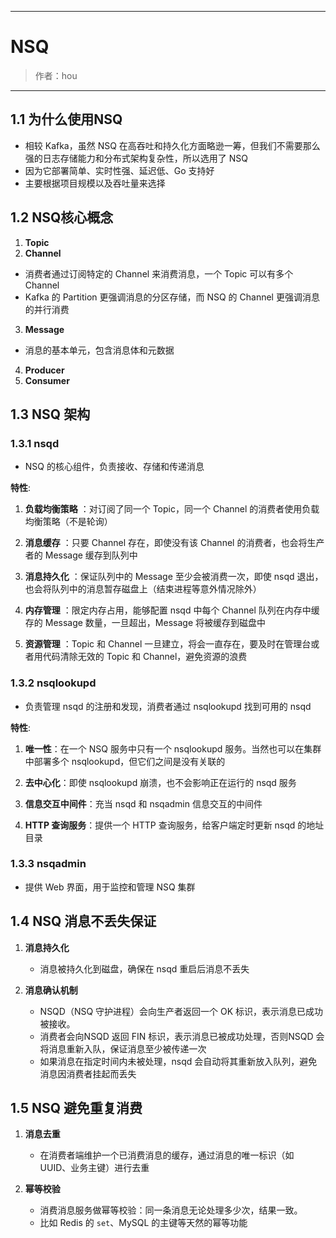 ------

# NSQ

> 作者：hou
------
## 1.1 为什么使用NSQ 
- 相较 Kafka，虽然 NSQ 在高吞吐和持久化方面略逊一筹，但我们不需要那么强的日志存储能力和分布式架构复杂性，所以选用了 NSQ
- 因为它部署简单、实时性强、延迟低、Go 支持好
- 主要根据项目规模以及吞吐量来选择

## 1.2 NSQ核心概念

1. **Topic**  
2. **Channel**  
- 消费者通过订阅特定的 Channel 来消费消息，一个 Topic 可以有多个 Channel  
- Kafka 的 Partition 更强调消息的分区存储，而 NSQ 的 Channel 更强调消息的并行消费

3. **Message**  
- 消息的基本单元，包含消息体和元数据  

4. **Producer**  
5. **Consumer**   

## 1.3 NSQ 架构

### 1.3.1 nsqd
- NSQ 的核心组件，负责接收、存储和传递消息  

**特性**:
1. **负载均衡策略** ：对订阅了同一个 Topic，同一个 Channel 的消费者使用负载均衡策略（不是轮询）  

2. **消息缓存** ：只要 Channel 存在，即使没有该 Channel 的消费者，也会将生产者的 Message 缓存到队列中  

3. **消息持久化** ：保证队列中的 Message 至少会被消费一次，即使 nsqd 退出，也会将队列中的消息暂存磁盘上（结束进程等意外情况除外）  

4. **内存管理** ：限定内存占用，能够配置 nsqd 中每个 Channel 队列在内存中缓存的 Message 数量，一旦超出，Message 将被缓存到磁盘中  

5. **资源管理** ：Topic 和 Channel 一旦建立，将会一直存在，要及时在管理台或者用代码清除无效的 Topic 和 Channel，避免资源的浪费  

### 1.3.2 nsqlookupd
- 负责管理 nsqd 的注册和发现，消费者通过 nsqlookupd 找到可用的 nsqd  

**特性**:
1. **唯一性**：在一个 NSQ 服务中只有一个 nsqlookupd 服务。当然也可以在集群中部署多个 nsqlookupd，但它们之间是没有关联的  

2. **去中心化**：即使 nsqlookupd 崩溃，也不会影响正在运行的 nsqd 服务  

3. **信息交互中间件**：充当 nsqd 和 nsqadmin 信息交互的中间件  

4. **HTTP 查询服务**：提供一个 HTTP 查询服务，给客户端定时更新 nsqd 的地址目录  

### 1.3.3 nsqadmin
- 提供 Web 界面，用于监控和管理 NSQ 集群  

## 1.4 NSQ 消息不丢失保证

1. **消息持久化**  
   - 消息被持久化到磁盘，确保在 nsqd 重启后消息不丢失  

2. **消息确认机制**  
   - NSQD（NSQ 守护进程）会向生产者返回一个 OK 标识，表示消息已成功被接收。
   - 消费者会向NSQD 返回 FIN 标识，表示消息已被成功处理，否则NSQD 会将消息重新入队，保证消息至少被传递一次 
   - 如果消息在指定时间内未被处理，nsqd 会自动将其重新放入队列，避免消息因消费者挂起而丢失  

## 1.5 NSQ 避免重复消费

1. **消息去重**  
   - 在消费者端维护一个已消费消息的缓存，通过消息的唯一标识（如 UUID、业务主键）进行去重  

2. **幂等校验**  
   - 消费消息服务做幂等校验：同一条消息无论处理多少次，结果一致。
   - 比如 Redis 的 `set`、MySQL 的主键等天然的幂等功能  

